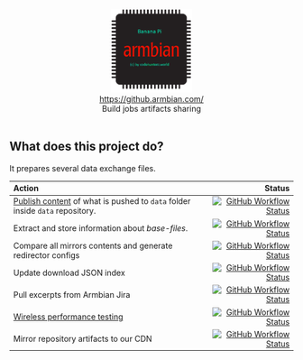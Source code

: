 <p align="center">
  <a href="#build-framework">
   <img src="https://raw.githubusercontent.com/armbian/build/master/.github/armbian-logo.png" alt="Armbian logo" width="144">
  </a><br>
  <a href=https://github.armbian.com/>https://github.armbian.com/</a>
  <br> 
  Build jobs artifacts sharing
  <br>
<br>
</p>

## What does this project do?

It prepares several data exchange files.

| Action  | Status  |
|:--|---:|
| [Publish content](https://github.armbian.com/) of what is pushed to `data` folder inside `data` repository.  |  <a href=https://github.com/armbian/armbian.github.io/actions/workflows/directory-listing.yml><img alt="GitHub Workflow Status" src="https://img.shields.io/github/actions/workflow/status/armbian/armbian.github.io/directory-listing.yml?logo=githubactions&label=Status&style=for-the-badge&branch=main"></a>  |
| Extract and store information about _base-files_. | <a href=https://github.com/armbian/armbian.github.io/actions/workflows/generate-base-files-info-json.yml><img alt="GitHub Workflow Status" src="https://img.shields.io/github/actions/workflow/status/armbian/armbian.github.io/generate-base-files-info-json.yml?logo=githubactions&label=Status&style=for-the-badge&branch=main"></a> | 
| Compare all mirrors contents and generate redirector configs | <a href=https://github.com/armbian/armbian.github.io/actions/workflows/generate-redirector-config.yml><img alt="GitHub Workflow Status" src="https://img.shields.io/github/actions/workflow/status/armbian/armbian.github.io/generate-redirector-config.yml?logo=githubactions&label=Status&style=for-the-badge&branch=main"></a> | 
| Update download JSON index|<a href=https://github.com/armbian/armbian.github.io/actions/workflows/generate-web-index.yml><img alt="GitHub Workflow Status" src="https://img.shields.io/github/actions/workflow/status/armbian/armbian.github.io/generate-web-index.yml?logo=githubactions&label=Status&style=for-the-badge&branch=main"></a>|
| Pull excerpts from Armbian Jira|<a href=https://github.com/armbian/armbian.github.io/actions/workflows/generate-jira-excerpt.yml><img alt="GitHub Workflow Status" src="https://img.shields.io/github/actions/workflow/status/armbian/armbian.github.io/generate-jira-excerpt.yml?logo=githubactions&label=Status&style=for-the-badge&branch=main"></a>|
| [Wireless performance testing](https://docs.armbian.com/WifiPerformance/) |<a href=https://github.com/armbian/armbian.github.io/actions/workflows/wireless-performance-autotest.yml><img alt="GitHub Workflow Status" src="https://img.shields.io/github/actions/workflow/status/armbian/armbian.github.io/wireless-performance-autotest.yml?logo=githubactions&label=Status&style=for-the-badge&branch=main"></a>|
| Mirror repository artifacts to our CDN |<a href=https://github.com/armbian/armbian.github.io/actions/workflows/mirror.yml><img alt="GitHub Workflow Status" src="https://img.shields.io/github/actions/workflow/status/armbian/armbian.github.io/mirror.yml?logo=githubactions&label=Status&style=for-the-badge&branch=main"></a>|
